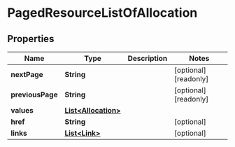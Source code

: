 

# PagedResourceListOfAllocation

## Properties

Name | Type | Description | Notes
------------ | ------------- | ------------- | -------------
**nextPage** | **String** |  |  [optional] [readonly]
**previousPage** | **String** |  |  [optional] [readonly]
**values** | [**List&lt;Allocation&gt;**](Allocation.md) |  | 
**href** | **String** |  |  [optional]
**links** | [**List&lt;Link&gt;**](Link.md) |  |  [optional]



